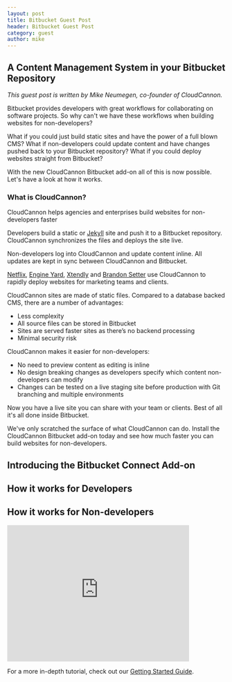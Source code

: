 ```yaml
---
layout: post
title: Bitbucket Guest Post
header: Bitbucket Guest Post
category: guest
author: mike
---
```


## A Content Management System in your Bitbucket Repository

*This guest post is written by Mike Neumegen, co-founder of CloudCannon.*

Bitbucket provides developers with great workflows for collaborating on software projects. So why can't we have these workflows when building websites for non-developers?

What if you could just build static sites and have the power of a full blown CMS? What if non-developers could update content and have changes pushed back to your Bitbucket repository? What if you could deploy websites straight from Bitbucket?

With the new CloudCannon Bitbucket add-on all of this is now possible. Let's have a look at how it works.

### What is CloudCannon?

CloudCannon helps agencies and enterprises build websites for non-developers faster

Developers build a static or [Jekyll](http://jekyllrb.com) site and push it to a Bitbucket repository. CloudCannon synchronizes the files and deploys the site live.

Non-developers log into CloudCannon and update content inline. All updates are kept in sync between CloudCannon and Bitbucket.

[Netflix](http://cloudcannon.com/customers/netflix/), [Engine Yard](http://cloudcannon.com/customers/engine-yard/), [Xtendly](http://cloudcannon.com/customers/xtendly/) and [Brandon Setter](http://cloudcannon.com/customers/brandon-setter/) use CloudCannon to rapidly deploy websites for marketing teams and clients.

CloudCannon sites are made of static files. Compared to a database backed CMS, there are a number of advantages:

* Less complexity
* All source files can be stored in Bitbucket
* Sites are served faster sites as there’s no backend processing
* Minimal security risk


CloudCannon makes it easier for non-developers:

* No need to preview content as editing is inline
* No design breaking changes as developers specify which content non-developers can modify
* Changes can be tested on a live staging site before production with Git branching and multiple environments


Now you have a live site you can share with your team or clients. Best of all it's all done inside Bitbucket.

We've only scratched the surface of what CloudCannon can do. Install the CloudCannon Bitbucket add-on today and see how much faster you can build websites for non-developers.

## Introducing the Bitbucket Connect Add-on

## How it works for Developers

## How it works for Non-developers

<iframe width="420" height="315" src="https://www.youtube.com/embed/AgbVpvk6sV8" frameborder="0" modestbranding="1" allowfullscreen=""></iframe>

For a more in-depth tutorial, check out our [Getting Started Guide](http://docs.cloudcannon.com/getting_started/introduction/).